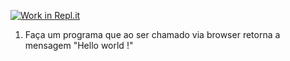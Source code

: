 [![Work in Repl.it](https://classroom.github.com/assets/work-in-replit-14baed9a392b3a25080506f3b7b6d57f295ec2978f6f33ec97e36a161684cbe9.svg)](https://classroom.github.com/online_ide?assignment_repo_id=4197100&assignment_repo_type=AssignmentRepo)
1) Faça um programa que ao ser chamado via browser retorna a mensagem "Hello world !"